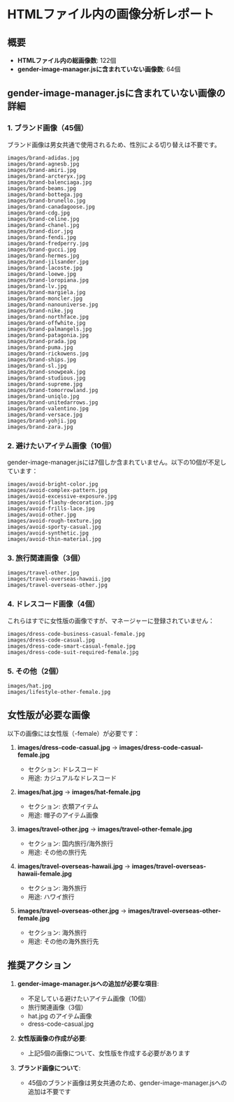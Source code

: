 # HTMLファイル内の画像分析レポート

## 概要
- **HTMLファイル内の総画像数**: 122個
- **gender-image-manager.jsに含まれていない画像数**: 64個

## gender-image-manager.jsに含まれていない画像の詳細

### 1. ブランド画像（45個）
ブランド画像は男女共通で使用されるため、性別による切り替えは不要です。

```
images/brand-adidas.jpg
images/brand-agnesb.jpg
images/brand-amiri.jpg
images/brand-arcteryx.jpg
images/brand-balenciaga.jpg
images/brand-beams.jpg
images/brand-bottega.jpg
images/brand-brunello.jpg
images/brand-canadagoose.jpg
images/brand-cdg.jpg
images/brand-celine.jpg
images/brand-chanel.jpg
images/brand-dior.jpg
images/brand-fendi.jpg
images/brand-fredperry.jpg
images/brand-gucci.jpg
images/brand-hermes.jpg
images/brand-jilsander.jpg
images/brand-lacoste.jpg
images/brand-loewe.jpg
images/brand-loropiana.jpg
images/brand-lv.jpg
images/brand-margiela.jpg
images/brand-moncler.jpg
images/brand-nanouniverse.jpg
images/brand-nike.jpg
images/brand-northface.jpg
images/brand-offwhite.jpg
images/brand-palmangels.jpg
images/brand-patagonia.jpg
images/brand-prada.jpg
images/brand-puma.jpg
images/brand-rickowens.jpg
images/brand-ships.jpg
images/brand-sl.jpg
images/brand-snowpeak.jpg
images/brand-studious.jpg
images/brand-supreme.jpg
images/brand-tomorrowland.jpg
images/brand-uniqlo.jpg
images/brand-unitedarrows.jpg
images/brand-valentino.jpg
images/brand-versace.jpg
images/brand-yohji.jpg
images/brand-zara.jpg
```

### 2. 避けたいアイテム画像（10個）
gender-image-manager.jsには7個しか含まれていません。以下の10個が不足しています：

```
images/avoid-bright-color.jpg
images/avoid-complex-pattern.jpg
images/avoid-excessive-exposure.jpg
images/avoid-flashy-decoration.jpg
images/avoid-frills-lace.jpg
images/avoid-other.jpg
images/avoid-rough-texture.jpg
images/avoid-sporty-casual.jpg
images/avoid-synthetic.jpg
images/avoid-thin-material.jpg
```

### 3. 旅行関連画像（3個）
```
images/travel-other.jpg
images/travel-overseas-hawaii.jpg
images/travel-overseas-other.jpg
```

### 4. ドレスコード画像（4個）
これらはすでに女性版の画像ですが、マネージャーに登録されていません：
```
images/dress-code-business-casual-female.jpg
images/dress-code-casual.jpg
images/dress-code-smart-casual-female.jpg
images/dress-code-suit-required-female.jpg
```

### 5. その他（2個）
```
images/hat.jpg
images/lifestyle-other-female.jpg
```

## 女性版が必要な画像

以下の画像には女性版（-female）が必要です：

1. **images/dress-code-casual.jpg** → **images/dress-code-casual-female.jpg**
   - セクション: ドレスコード
   - 用途: カジュアルなドレスコード

2. **images/hat.jpg** → **images/hat-female.jpg**
   - セクション: 衣類アイテム
   - 用途: 帽子のアイテム画像

3. **images/travel-other.jpg** → **images/travel-other-female.jpg**
   - セクション: 国内旅行/海外旅行
   - 用途: その他の旅行先

4. **images/travel-overseas-hawaii.jpg** → **images/travel-overseas-hawaii-female.jpg**
   - セクション: 海外旅行
   - 用途: ハワイ旅行

5. **images/travel-overseas-other.jpg** → **images/travel-overseas-other-female.jpg**
   - セクション: 海外旅行
   - 用途: その他の海外旅行先

## 推奨アクション

1. **gender-image-manager.jsへの追加が必要な項目**:
   - 不足している避けたいアイテム画像（10個）
   - 旅行関連画像（3個）
   - hat.jpg のアイテム画像
   - dress-code-casual.jpg

2. **女性版画像の作成が必要**:
   - 上記5個の画像について、女性版を作成する必要があります

3. **ブランド画像について**:
   - 45個のブランド画像は男女共通のため、gender-image-manager.jsへの追加は不要です